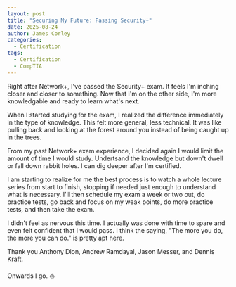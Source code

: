 ```yaml
---
layout: post
title: "Securing My Future: Passing Security+"
date: 2025-08-24
author: James Corley
categories:
  - Certification
tags:
  - Certification
  - CompTIA
---
```


Right after Network+, I've passed the Security+ exam. It feels I'm inching closer 
and closer to something. Now that I'm on the other side, I'm more knowledgable
and ready to learn what's next.

When I started studying for the exam, I realized the difference immediately in the type of
knowledge. This felt more general, less technical. It was like pulling back and looking
at the forest around you instead of being caught up in the trees.

From my past Network+ exam experience, I decided again I would limit the amount of time I
would study. Undertsand the knowledge but down't dwell or fall down rabbit holes. I can dig
deeper after I'm certified.

I am starting to realize for me the best process is to watch a whole lecture series from start
to finish, stopping if needed just enough to understand what is necessary. I'll then schedule
my exam a week or two out, do practice tests, go back and focus on my weak points, do more practice
tests, and then take the exam.

I didn't feel as nervous this time. I actually was done with time to spare and even felt confident
that I would pass. I think the saying, "The more you do, the more you can do." is pretty apt here.

Thank you Anthony Dion, Andrew Ramdayal, Jason Messer, and Dennis Kraft.

Onwards I go. ⛵
